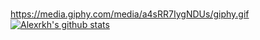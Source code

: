 ### 
https://media.giphy.com/media/a4sRR7IygNDUs/giphy.gif
[![Alexrkh's github stats](https://github-readme-stats.vercel.app/api?username=alexrkh)](https://github.com/anuraghazra/github-readme-stats)
